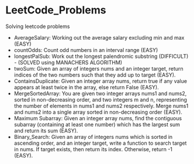 # LeetCode_Problems
Solving leetcode problems
* AverageSalary: Working out the average salary excluding min and max (EASY)
* countOdds: Count odd numbers in an interval range (EASY)
* longestPalSub: Work out the longest palendromic substring (DIFFICULT) - (SOLVED using MANACHERS ALGORITHM)
* twoSum: Given an array of integers nums and an integer target, return indices of the two numbers such that they add up to target (EASY).
* ContainsDuplicate: Given an integer array nums, return true if any value appears at least twice in the array, else return False (EASY).
* MergeSortedArray: You are given two integer arrays nums1 and nums2, sorted in non-decreasing order, and two integers m and n, representing the number of elements in nums1 and nums2 respectively. Merge nums1 and nums2 into a single array sorted in non-decreasing order (EASY).
* Maximum Subarray: Given an integer array nums, find the contiguous subarray (containing at least one number) which has the largest sum and return its sum (EASY).
* Binary_Search: Given an array of integers nums which is sorted in ascending order, and an integer target, write a function to search target in nums. If target exists, then return its index. Otherwise, return -1 (EASY).
